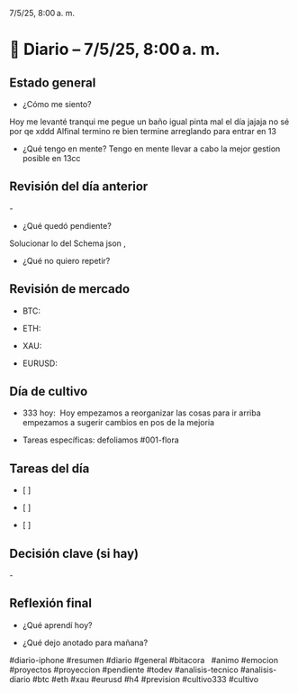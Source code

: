 7/5/25, 8:00 a. m.

# 📓 Diario – 7/5/25, 8:00 a. m.

  

  

## Estado general

- ¿Cómo me siento?

Hoy me levanté tranqui me pegue un baño igual pinta mal el día jajaja no sé por qe xddd
Alfinal termino re bien termine arreglando para entrar en 13

- ¿Qué tengo en mente?
Tengo en mente llevar a cabo la mejor gestion posible en 13cc

  

## Revisión del día anterior

- 

- ¿Qué quedó pendiente?

Solucionar lo del Schema json ,

- ¿Qué no quiero repetir?

  

## Revisión de mercado

- BTC: 

- ETH: 

- XAU: 

- EURUSD: 

  

## Día de cultivo

- 333 hoy:  Hoy empezamos a reorganizar las cosas para ir arriba empezamos a sugerir cambios en pos de la mejoria 

- Tareas específicas:
defoliamos #001-flora 
  

## Tareas del día

- [ ] 

- [ ] 

- [ ] 

  

## Decisión clave (si hay)

- 

  

## Reflexión final

- ¿Qué aprendí hoy?

- ¿Qué dejo anotado para mañana?

  

#diario-iphone #resumen #diario #general #bitacora   #animo #emocion #proyectos #proyeccion #pendiente #todev #analisis-tecnico #analisis-diario #btc #eth #xau #eurusd #h4 #prevision #cultivo333 #cultivo